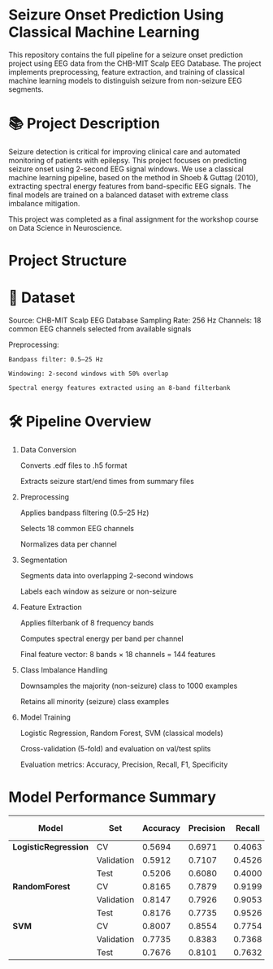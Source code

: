 # Seizure Onset Prediction Using Classical Machine Learning
This repository contains the full pipeline for a seizure onset prediction project using EEG data from the CHB-MIT Scalp EEG Database. The project implements preprocessing, feature extraction, and training of classical machine learning models to distinguish seizure from non-seizure EEG segments.

# 📚 Project Description
Seizure detection is critical for improving clinical care and automated monitoring of patients with epilepsy. This project focuses on predicting seizure onset using 2-second EEG signal windows. We use a classical machine learning pipeline, based on the method in Shoeb & Guttag (2010), extracting spectral energy features from band-specific EEG signals. The final models are trained on a balanced dataset with extreme class imbalance mitigation.

This project was completed as a final assignment for the workshop course on Data Science in Neuroscience.

# Project Structure

# 🧠 Dataset
Source: CHB-MIT Scalp EEG Database
Sampling Rate: 256 Hz
Channels: 18 common EEG channels selected from available signals

Preprocessing:

    Bandpass filter: 0.5–25 Hz

    Windowing: 2-second windows with 50% overlap

    Spectral energy features extracted using an 8-band filterbank

# 🛠️ Pipeline Overview
1. Data Conversion

    Converts .edf files to .h5 format

    Extracts seizure start/end times from summary files

2. Preprocessing

    Applies bandpass filtering (0.5–25 Hz)

    Selects 18 common EEG channels

    Normalizes data per channel

3. Segmentation

    Segments data into overlapping 2-second windows

    Labels each window as seizure or non-seizure

4. Feature Extraction

    Applies filterbank of 8 frequency bands

    Computes spectral energy per band per channel

    Final feature vector: 8 bands × 18 channels = 144 features

5. Class Imbalance Handling

    Downsamples the majority (non-seizure) class to 1000 examples

    Retains all minority (seizure) class examples

6. Model Training

    Logistic Regression, Random Forest, SVM (classical models)

    Cross-validation (5-fold) and evaluation on val/test splits

    Evaluation metrics: Accuracy, Precision, Recall, F1, Specificity
    
# Model Performance Summary

| Model                  | Set        | Accuracy | Precision | Recall | Specificity | F1 Score |
| ---------------------- | ---------- | -------- | --------- | ------ | ----------- | -------- |
| **LogisticRegression** | CV         | 0.5694   | 0.6971    | 0.4063 | —           | 0.5129   |
|                        | Validation | 0.5912   | 0.7107    | 0.4526 | 0.7667      | 0.5531   |
|                        | Test       | 0.5206   | 0.6080    | 0.4000 | 0.6733      | 0.4825   |
| **RandomForest**       | CV         | 0.8165   | 0.7879    | 0.9199 | —           | 0.8486   |
|                        | Validation | 0.8147   | 0.7926    | 0.9053 | 0.7000      | 0.8452   |
|                        | Test       | 0.8176   | 0.7735    | 0.9526 | 0.6467      | 0.8538   |
| **SVM**                | CV         | 0.8007   | 0.8554    | 0.7754 | —           | 0.8128   |
|                        | Validation | 0.7735   | 0.8383    | 0.7368 | 0.8200      | 0.7843   |
|                        | Test       | 0.7676   | 0.8101    | 0.7632 | 0.7733      | 0.7859   |

